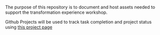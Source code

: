 The purpose of this repository is to document and host assets needed to support the transformation experience workshop. 

Github Projects will be used to track task completion and project status using [this project page](https://github.com/users/afewell/projects/4/views/1)
